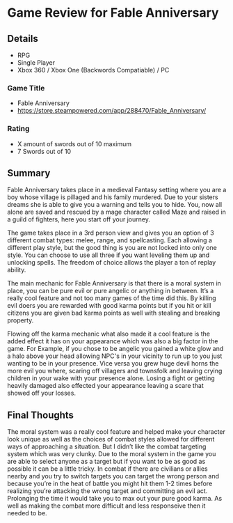 # Game Review for Fable Anniversary

## Details
- RPG
- Single Player
- Xbox 360 / Xbox One (Backwords Compatiable) / PC

### Game Title

- Fable Anniversary
- https://store.steampowered.com/app/288470/Fable_Anniversary/

### Rating

- X amount of swords out of 10 maximum
- 7 Swords out of 10

## Summary

Fable Anniversary takes place in a medieval Fantasy setting where you are a boy whose village is pillaged and his family murdered. Due to your sisters dreams she is able to give you a warning and tells you to hide. You, now all alone are saved and rescued by a mage character called Maze and raised in a guild of fighters, here you start off your journey. 

The game takes place in a 3rd person view and gives you an option of 3 different combat types: melee, range, and spellcasting. Each allowing a different play style, but the good thing is you are not locked into only one style. You can choose to use all three if you want leveling them up and unlocking spells. The freedom of choice allows the player a ton of replay ability.

The main mechanic for Fable Anniversary is that there is a moral system in place, you can be pure evil or pure angelic or anything in between. It’s a really cool feature and not too many games of the time did this. By killing evil doers you are rewarded with good karma points but if you hit or kill citizens you are given bad karma points as well with stealing and breaking property.

Flowing off the karma mechanic what also made it a cool feature is the added effect it has on your appearance which was also a big factor in the game.  For Example, if you chose to be angelic you gained a white glow and a halo above your head allowing NPC's in your vicinity to run up to you just wanting to be in your presence. Vice versa you grew huge devil horns the more evil you where, scaring off villagers and townsfolk and leaving crying children in your wake with your presence alone. Losing a fight or getting heavily damaged also effected your appearance leaving a scare that showed off your losses.

## Final Thoughts

The moral system was a really cool feature and helped make your character look unique as well as the choices of combat styles allowed for different ways of approaching a situation. But I didn’t like the combat targeting system which was very clunky. Due to the moral system in the game you are able to select anyone as a target but if you want to be as good as possible it can be a little tricky. In combat if there are civilians or allies nearby and you try to switch targets you can target the wrong person and because you’re in the heat of battle you might hit them 1-2 times before realizing you’re attacking the wrong target and committing an evil act. Prolonging the time it would take you to max out your pure good karma. As well as making the combat more difficult and less responseive then it needed to be.
